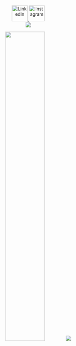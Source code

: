 
<p align="center">
<br/>
<a href="https://www.linkedin.com/in/jcaponigro">
  <img alt="LinkedIn" width="50px" src="https://user-images.githubusercontent.com/43545812/144035037-0f415fc7-9f96-4517-a370-ccc6e78a714b.png" />
</a>
<a href="https://www.instagram.com/joshcaponigro">
  <img alt="Instagram" width="50px" src="https://user-images.githubusercontent.com/43545812/144035088-0dfb165f-8fe0-4d13-896c-876c29d2b128.png" />
</a>
<br>
  <img src="https://visitor-badge.glitch.me/badge?page_id=joshcap20.joshcap20">
</p>



<p align="center">

  <img height="50%" width="auto" src ="https://github-readme-stats.vercel.app/api/top-langs/?username=JoshCap20&layout=compact&hide_border=true&theme=darcula&bg_color=00000000&langs_count=6&hide=jupyter%20notebook,tex,css,php">
  <img src="https://github-readme-streak-stats.herokuapp.com?user=joshcap20&theme=darcula&hide_border=true&background=FFFFFF00">
  <br>
  <br>
 <!-- <a href="https://www.buymeacoffee.com/"> <img align="center" src="https://cdn.buymeacoffee.com/buttons/v2/default-orange.png" height="50" width="210" alt="aveek.saha" /></a> -->
</p>



